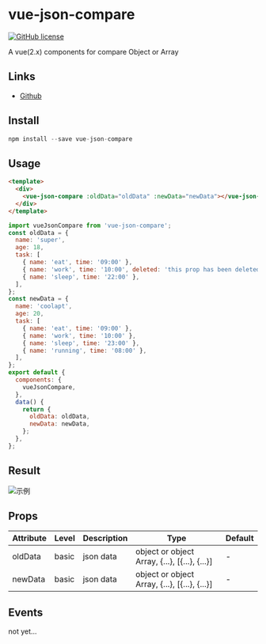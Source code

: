 # vue-json-compare

[![GitHub license](https://img.shields.io/badge/license-MIT-blue.svg)](https://github.com/5SSS/vue-json-compare)

A vue(2.x) components for compare Object or Array

## Links

- [Github](https://github.com/5SSS/vue-json-compare)

## Install

```js
npm install --save vue-json-compare
```

## Usage

```html
<template>
  <div>
    <vue-json-compare :oldData="oldData" :newData="newData"></vue-json-compare>
  </div>
</template>
```

```js
import vueJsonCompare from 'vue-json-compare';
const oldData = {
  name: 'super',
  age: 18,
  task: [
    { name: 'eat', time: '09:00' },
    { name: 'work', time: '10:00', deleted: 'this prop has been deleted!' },
    { name: 'sleep', time: '22:00' },
  ],
};
const newData = {
  name: 'coolapt',
  age: 20,
  task: [
    { name: 'eat', time: '09:00' },
    { name: 'work', time: '10:00' },
    { name: 'sleep', time: '23:00' },
    { name: 'running', time: '08:00' },
  ],
};
export default {
  components: {
    vueJsonCompare,
  },
  data() {
    return {
      oldData: oldData,
      newData: newData,
    };
  },
};
```

## Result

![示例](./img/version3.png)

## Props

| Attribute | Level | Description | Type                                          | Default |
| --------- | ----- | ----------- | --------------------------------------------- | ------- |
| oldData   | basic | json data   | object or object Array, {...}, [{...}, {...}] | -       |
| newData   | basic | json data   | object or object Array, {...}, [{...}, {...}] | -       |

## Events

not yet...
